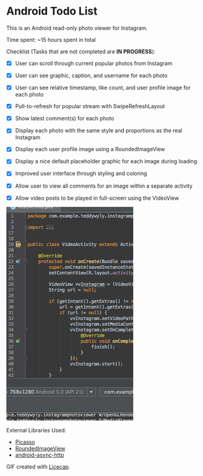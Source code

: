 # Android Todo List

This is an Android read-only photo viewer for Instagram.

Time spent: ~15 hours spent in total

Checklist (Tasks that are not completed are **IN PROGRESS**):

* [x] User can scroll through current popular photos from Instagram
* [x] User can see graphic, caption, and username for each photo
* [x] User can see relative timestamp, like count, and user profile image for each photo
* [x] Pull-to-refresh for popular stream with SwipeRefreshLayout
* [x] Show latest comment(s) for each photo
* [x] Display each photo with the same style and proportions as the real Instagram
* [x] Display each user profile image using a RoundedImageView
* [x] Display a nice default placeholder graphic for each image during loading
* [x] Improved user interface through styling and coloring
* [x] Allow user to view all comments for an image within a separate activity
* [x] Allow video posts to be played in full-screen using the VideoView


![Video Walkthrough](instagramExample.gif)

External Libraries Used:
* [Picasso](http://square.github.io/picasso/)
* [RoundedImageView](https://github.com/vinc3m1/RoundedImageView/)
* [android-async-http](http://loopj.com/android-async-http/)

GIF created with [Licecap](http://www.cockos.com/licecap/).